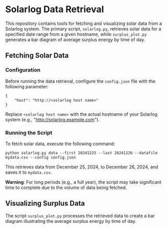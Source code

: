# Solarlog Data Retrieval

This repository contains tools for fetching and visualizing solar data from a Solarlog system. The primary script, `solarlog.py`, retrieves solar data for a specified date range from a given hostname, while `surplus_plot.py` generates a bar diagram of average surplus energy by time of day.

## Fetching Solar Data

### Configuration

Before running the data retrieval, configure the `config.json` file with the following parameter:

```
{
    "host": "http://<solarlog host name>"
}
```

Replace `<solarlog host name>` with the actual hostname of your Solarlog system (e.g., "http://solarlog.example.com").

### Running the Script

To fetch solar data, execute the following command:

```
python solarlog.py data --first 20241225 --last 20241226 --datafile mydata.csv --config config.json
```

This retrieves data from December 25, 2024, to December 26, 2024, and saves it to `mydata.csv`.

**Warning**: For long periods (e.g., a full year), the script may take significant time to complete due to the volume of data being fetched.

## Visualizing Surplus Data

The script `surplus_plot.py` processes the retrieved data to create a bar diagram illustrating the average surplus energy by time of day.

